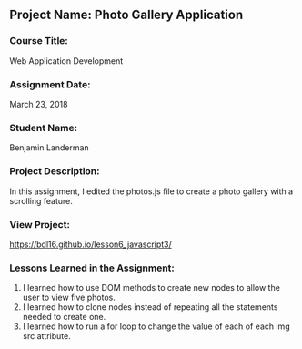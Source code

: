 ## Project Name:  Photo Gallery Application

### Course Title:
Web Application Development

### Assignment Date:  
March 23, 2018

### Student Name:  
Benjamin Landerman

### Project Description:
In this assignment, I edited the photos.js file to create a photo gallery with a scrolling feature.

### View Project:
https://bdl16.github.io/lesson6_javascript3/

### Lessons Learned in the Assignment:
1. I learned how to use DOM methods to create new nodes to allow the user to view five photos.
2. I learned how to clone nodes instead of repeating all the statements needed to create one.
3. I learned how to run a for loop to change the value of each of each img src attribute.

